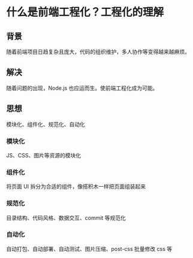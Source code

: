 # 什么是前端工程化？工程化的理解

## 背景

随着前端项目日趋复杂且庞大，代码的组织维护，多人协作等变得越来越麻烦。

## 解决

随着问题的出现，Node.js 也应运而生。使前端工程化成为可能。

## 思想

模块化、组件化、规范化、自动化

### 模块化

JS、CSS、图片等资源的模块化

### 组件化

将页面 UI 拆分为合适的组件，像搭积木一样把页面组装起来

### 规范化

目录结构、代码风格、数据交互、commit 等规范化

### 自动化

自动打包、自动部署、自动测试、图片压缩、post-css 批量修改 css 等
